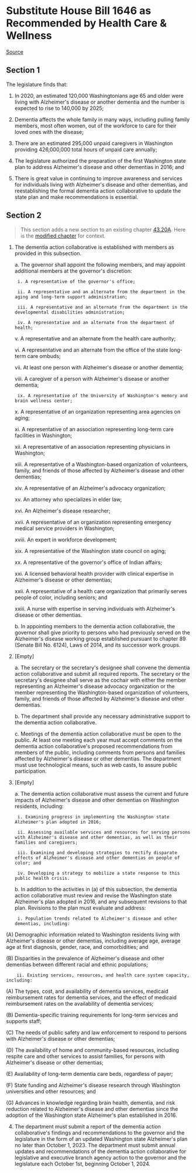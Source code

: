 # Substitute House Bill 1646 as Recommended by Health Care & Wellness

[Source](http://lawfilesext.leg.wa.gov/biennium/2021-22/Xml/Bills/House%20Bills/1646-S.xml)
## Section 1
The legislature finds that:

1. In 2020, an estimated 120,000 Washingtonians age 65 and older were living with Alzheimer's disease or another dementia and the number is expected to rise to 140,000 by 2025;

2. Dementia affects the whole family in many ways, including pulling family members, most often women, out of the workforce to care for their loved ones with the disease;

3. There are an estimated 295,000 unpaid caregivers in Washington providing 426,000,000 total hours of unpaid care annually;

4. The legislature authorized the preparation of the first Washington state plan to address Alzheimer's disease and other dementias in 2016; and

5. There is great value in continuing to improve awareness and services for individuals living with Alzheimer's disease and other dementias, and reestablishing the formal dementia action collaborative to update the state plan and make recommendations is essential.


## Section 2
> This section adds a new section to an existing chapter [43.20A](/rcw/43_state_government—executive/43.020A_department_of_social_and_health_services.md). Here is the [modified chapter](rcw/43_state_government—executive/43.020A_department_of_social_and_health_services.md) for context.

1. The dementia action collaborative is established with members as provided in this subsection.

    a. The governor shall appoint the following members, and may appoint additional members at the governor's discretion:

        i. A representative of the governor's office;

        ii. A representative and an alternate from the department in the aging and long-term support administration;

        iii. A representative and an alternate from the department in the developmental disabilities administration;

        iv. A representative and an alternate from the department of health;

    v. A representative and an alternate from the health care authority;

    vi. A representative and an alternate from the office of the state long-term care ombuds;

    vii. At least one person with Alzheimer's disease or another dementia;

    viii. A caregiver of a person with Alzheimer's disease or another dementia;

        ix. A representative of the University of Washington's memory and brain wellness center;

    x. A representative of an organization representing area agencies on aging;

    xi. A representative of an association representing long-term care facilities in Washington;

    xii. A representative of an association representing physicians in Washington;

    xiii. A representative of a Washington-based organization of volunteers, family, and friends of those affected by Alzheimer's disease and other dementias;

    xiv. A representative of an Alzheimer's advocacy organization;

    xv. An attorney who specializes in elder law;

    xvi. An Alzheimer's disease researcher;

    xvii. A representative of an organization representing emergency medical service providers in Washington;

    xviii. An expert in workforce development;

    xix. A representative of the Washington state council on aging;

    xx. A representative of the governor's office of Indian affairs;

    xxi. A licensed behavioral health provider with clinical expertise in Alzheimer's disease or other dementias;

    xxii. A representative of a health care organization that primarily serves people of color, including seniors; and

    xxiii. A nurse with expertise in serving individuals with Alzheimer's disease or other dementias.

    b. In appointing members to the dementia action collaborative, the governor shall give priority to persons who had previously served on the Alzheimer's disease working group established pursuant to chapter 89 (Senate Bill No. 6124), Laws of 2014, and its successor work groups.

2. [Empty]

    a. The secretary or the secretary's designee shall convene the dementia action collaborative and submit all required reports. The secretary or the secretary's designee shall serve as the cochair with either the member representing an Alzheimer's disease advocacy organization or the member representing the Washington-based organization of volunteers, family, and friends of those affected by Alzheimer's disease and other dementias.

    b. The department shall provide any necessary administrative support to the dementia action collaborative.

    c. Meetings of the dementia action collaborative must be open to the public. At least one meeting each year must accept comments on the dementia action collaborative's proposed recommendations from members of the public, including comments from persons and families affected by Alzheimer's disease or other dementias. The department must use technological means, such as web casts, to assure public participation.

3. [Empty]

    a. The dementia action collaborative must assess the current and future impacts of Alzheimer's disease and other dementias on Washington residents, including:

        i. Examining progress in implementing the Washington state Alzheimer's plan adopted in 2016;

        ii. Assessing available services and resources for serving persons with Alzheimer's disease and other dementias, as well as their families and caregivers;

        iii. Examining and developing strategies to rectify disparate effects of Alzheimer's disease and other dementias on people of color; and

        iv. Developing a strategy to mobilize a state response to this public health crisis.

    b. In addition to the activities in (a) of this subsection, the dementia action collaborative must review and revise the Washington state Alzheimer's plan adopted in 2016, and any subsequent revisions to that plan. Revisions to the plan must evaluate and address:

        i. Population trends related to Alzheimer's disease and other dementias, including:

(A) Demographic information related to Washington residents living with Alzheimer's disease or other dementias, including average age, average age at first diagnosis, gender, race, and comorbidities; and

(B) Disparities in the prevalence of Alzheimer's disease and other dementias between different racial and ethnic populations;

        ii. Existing services, resources, and health care system capacity, including:

(A) The types, cost, and availability of dementia services, medicaid reimbursement rates for dementia services, and the effect of medicaid reimbursement rates on the availability of dementia services;

(B) Dementia-specific training requirements for long-term services and supports staff;

(C) The needs of public safety and law enforcement to respond to persons with Alzheimer's disease or other dementias;

(D) The availability of home and community-based resources, including respite care and other services to assist families, for persons with Alzheimer's disease or other dementias;

(E) Availability of long-term dementia care beds, regardless of payer;

(F) State funding and Alzheimer's disease research through Washington universities and other resources; and

(G) Advances in knowledge regarding brain health, dementia, and risk reduction related to Alzheimer's disease and other dementias since the adoption of the Washington state Alzheimer's plan established in 2016.

4. The department must submit a report of the dementia action collaborative's findings and recommendations to the governor and the legislature in the form of an updated Washington state Alzheimer's plan no later than October 1, 2023. The department must submit annual updates and recommendations of the dementia action collaborative for legislative and executive branch agency action to the governor and the legislature each October 1st, beginning October 1, 2024.

